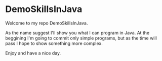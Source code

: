 # DemoSkillsInJava

Welcome to my repo DemoSkillsInJava. 

As the name suggest I'll show you what I can program in Java.
At the beggining I'm going to commit only simple programs, 
but as the time will pass I hope to show something more complex.
 
Enjoy and have a nice day.